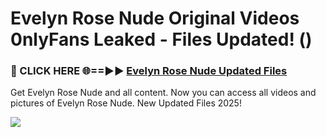 # Evelyn Rose Nude Original Videos 0nlyFans Leaked - Files Updated! ()

<h3>🔴 CLICK HERE 🌐==►► <a href="https://tinyurl.com/2p9ay9w9" rel="nofollow">Evelyn Rose Nude Updated Files</a></h3>

Get Evelyn Rose Nude and all content. Now you can access all videos and pictures of Evelyn Rose Nude. New Updated Files 2025!

[![](https://i.imgur.com/KQgVmj3.gif)](https://tinyurl.com/2p9ay9w9)
